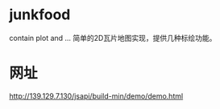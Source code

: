 # junkfood
contain plot and ... 简单的2D瓦片地图实现，提供几种标绘功能。
# 网址
http://139.129.7.130/jsapi/build-min/demo/demo.html
